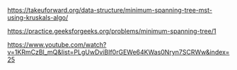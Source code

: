 https://takeuforward.org/data-structure/minimum-spanning-tree-mst-using-kruskals-algo/

https://practice.geeksforgeeks.org/problems/minimum-spanning-tree/1

https://www.youtube.com/watch?v=1KRmCzBl_mQ&list=PLgUwDviBIf0rGEWe64KWas0Nryn7SCRWw&index=25
